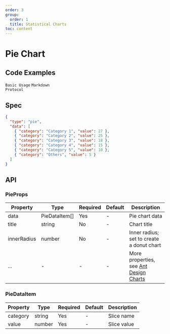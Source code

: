 ```yaml
---
order: 3
group:
  order: 1
  title: Statistical Charts
toc: content
---
```


# Pie Chart

## Code Examples

<code src="./demos/common">Basic Usage</code>
<code src="./demos/markdown" description="Add innerRadius to change inner radius; set to donut chart">Markdown Protocol</code>

## Spec

```json
{
  "type": "pie",
  "data": [
    { "category": "Category 1", "value": 27 },
    { "category": "Category 2", "value": 25 },
    { "category": "Category 3", "value": 18 },
    { "category": "Category 4", "value": 15 },
    { "category": "Category 5", "value": 10 },
    { "category": "Others", "value": 5 }
  ]
}
```

## API

### PieProps

| Property    | Type          | Required | Default | Description                                                                                             |
| ----------- | ------------- | -------- | ------- | ------------------------------------------------------------------------------------------------------- |
| data        | PieDataItem[] | Yes      | -       | Pie chart data                                                                                          |
| title       | string        | No       | -       | Chart title                                                                                             |
| innerRadius | number        | No       | -       | Inner radius; set to create a donut chart                                                               |
| ...         | -             | -        | -       | More properties, see [Ant Design Charts](https://ant-design-charts.antgroup.com/options/plots/overview) |

### PieDataItem

| Property | Type   | Required | Default | Description |
| -------- | ------ | -------- | ------- | ----------- |
| category | string | Yes      | -       | Slice name  |
| value    | number | Yes      | -       | Slice value |
